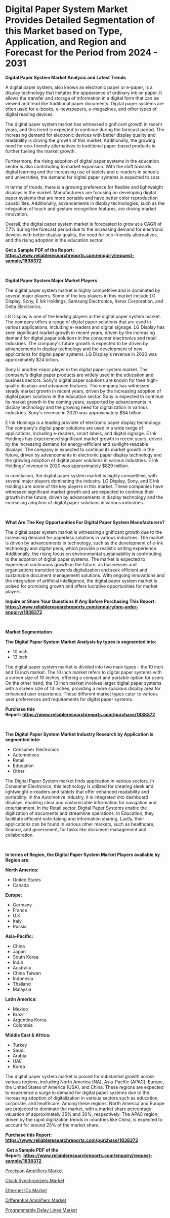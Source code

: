 <p><h1>Digital Paper System Market Provides Detailed Segmentation of this Market based on Type, Application, and Region and Forecast for the Period from 2024 - 2031</h1></p><p><strong>Digital Paper System Market Analysis and Latest Trends</strong></p>
<p><p>A digital paper system, also known as electronic paper or e-paper, is a display technology that imitates the appearance of ordinary ink on paper. It allows the transfer and storage of information in a digital form that can be viewed and read like traditional paper documents. Digital paper systems are often used for e-books, e-newspapers, e-magazines, and other types of digital reading devices.</p><p>The digital paper system market has witnessed significant growth in recent years, and this trend is expected to continue during the forecast period. The increasing demand for electronic devices with better display quality and readability is driving the growth of this market. Additionally, the growing need for eco-friendly alternatives to traditional paper-based products is further fueling the market growth.</p><p>Furthermore, the rising adoption of digital paper systems in the education sector is also contributing to market expansion. With the shift towards digital learning and the increasing use of tablets and e-readers in schools and universities, the demand for digital paper systems is expected to soar.</p><p>In terms of trends, there is a growing preference for flexible and lightweight displays in the market. Manufacturers are focusing on developing digital paper systems that are more portable and have better color reproduction capabilities. Additionally, advancements in display technologies, such as the integration of touch and gesture recognition features, are driving market innovation.</p><p>Overall, the digital paper system market is forecasted to grow at a CAGR of 7.7% during the forecast period due to the increasing demand for electronic devices with better display quality, the need for eco-friendly alternatives, and the rising adoption in the education sector.</p></p>
<p><strong>Get a Sample PDF of the Report:&nbsp; <a href="https://www.reliableresearchreports.com/enquiry/request-sample/1838372">https://www.reliableresearchreports.com/enquiry/request-sample/1838372</a></strong></p>
<p>&nbsp;</p>
<p><strong>Digital Paper System Major Market Players</strong></p>
<p><p>The digital paper system market is highly competitive and is dominated by several major players. Some of the key players in this market include LG Display, Sony, E Ink Holdings, Samsung Electronics, Xerox Corporation, and Delta Electronics.</p><p>LG Display is one of the leading players in the digital paper system market. The company offers a range of digital paper solutions that are used in various applications, including e-readers and digital signage. LG Display has seen significant market growth in recent years, driven by the increasing demand for digital paper solutions in the consumer electronics and retail industries. The company's future growth is expected to be driven by advancements in display technology and the development of new applications for digital paper systems. LG Display's revenue in 2020 was approximately $24 billion.</p><p>Sony is another major player in the digital paper system market. The company's digital paper products are widely used in the education and business sectors. Sony's digital paper solutions are known for their high-quality displays and advanced features. The company has witnessed steady market growth in recent years, driven by the increasing adoption of digital paper solutions in the education sector. Sony is expected to continue its market growth in the coming years, supported by advancements in display technology and the growing need for digitalization in various industries. Sony's revenue in 2020 was approximately $84 billion.</p><p>E Ink Holdings is a leading provider of electronic paper display technology. The company's digital paper solutions are used in a wide range of applications, including e-readers, smart labels, and digital signage. E Ink Holdings has experienced significant market growth in recent years, driven by the increasing demand for energy-efficient and sunlight-readable displays. The company is expected to continue its market growth in the future, driven by advancements in electronic paper display technology and the growing adoption of digital paper solutions in various industries. E Ink Holdings' revenue in 2020 was approximately $829 million.</p><p>In conclusion, the digital paper system market is highly competitive, with several major players dominating the industry. LG Display, Sony, and E Ink Holdings are some of the key players in this market. These companies have witnessed significant market growth and are expected to continue their growth in the future, driven by advancements in display technology and the increasing adoption of digital paper solutions in various industries.</p></p>
<p>&nbsp;</p>
<p><strong>What Are The Key Opportunities For Digital Paper System Manufacturers?</strong></p>
<p><p>The digital paper system market is witnessing significant growth due to the increasing demand for paperless solutions in various industries. The market is driven by advancements in technology, such as the development of e-ink technology and digital pens, which provide a realistic writing experience. Additionally, the rising focus on environmental sustainability is contributing to the adoption of digital paper systems. The market is expected to experience continuous growth in the future, as businesses and organizations transition towards digitalization and seek efficient and sustainable document management solutions. With ongoing innovations and the integration of artificial intelligence, the digital paper system market is poised for promising growth and offers lucrative opportunities for market players.</p></p>
<p><strong>Inquire or Share Your Questions If Any Before Purchasing This Report: <a href="https://www.reliableresearchreports.com/enquiry/pre-order-enquiry/1838372">https://www.reliableresearchreports.com/enquiry/pre-order-enquiry/1838372</a></strong></p>
<p>&nbsp;</p>
<p><strong>Market Segmentation</strong></p>
<p><strong>The Digital Paper System Market Analysis by types is segmented into:</strong></p>
<p><ul><li>10 inch</li><li>13 inch</li></ul></p>
<p><p>The digital paper system market is divided into two main types - the 10 inch and 13 inch market. The 10 inch market refers to digital paper systems with a screen size of 10 inches, offering a compact and portable option for users. On the other hand, the 13 inch market involves larger digital paper systems with a screen size of 13 inches, providing a more spacious display area for enhanced user experience. These different market types cater to various user preferences and requirements for digital paper systems.</p></p>
<p><strong>Purchase this Report:&nbsp;<a href="https://www.reliableresearchreports.com/purchase/1838372">https://www.reliableresearchreports.com/purchase/1838372</a></strong></p>
<p>&nbsp;</p>
<p><strong>The Digital Paper System Market Industry Research by Application is segmented into:</strong></p>
<p><ul><li>Consumer Electronics</li><li>Automotives</li><li>Retail</li><li>Education</li><li>Other</li></ul></p>
<p><p>The Digital Paper System market finds application in various sectors. In Consumer Electronics, this technology is utilized for creating sleek and lightweight e-readers and tablets that offer enhanced readability and portability. In the Automotive industry, it is integrated into dashboard displays, enabling clear and customizable information for navigation and entertainment. In the Retail sector, Digital Paper Systems enable the digitization of documents and streamline operations. In Education, they facilitate efficient note-taking and information sharing. Lastly, their applications can be found in various other markets, such as healthcare, finance, and government, for tasks like document management and collaboration.</p></p>
<p>&nbsp;</p>
<p><strong>In terms of Region, the Digital Paper System Market Players available by Region are:</strong></p>
<p>
    <p> <strong> North America: </strong>
        <ul>
            <li>United States</li>
            <li>Canada</li>
        </ul>
        </p> 
    <p> <strong> Europe: </strong>
        <ul>
            <li>Germany</li>
            <li>France</li>
            <li>U.K.</li>
            <li>Italy</li>
            <li>Russia</li>
        </ul>
        </p> 
    <p> <strong> Asia-Pacific: </strong>
        <ul>
            <li>China</li>
            <li>Japan</li>
            <li>South Korea</li>
            <li>India</li>
            <li>Australia</li>
            <li>China Taiwan</li>
            <li>Indonesia</li>
            <li>Thailand</li>
            <li>Malaysia</li>
        </ul>
        </p> 
    <p> <strong> Latin America: </strong>
        <ul>
            <li>Mexico</li>
            <li>Brazil</li>
            <li>Argentina Korea</li>
            <li>Colombia</li>
        </ul>
        </p> 
    <p> <strong> Middle East & Africa: </strong>
        <ul>
            <li>Turkey</li>
            <li>Saudi</li>
            <li>Arabia</li>
            <li>UAE</li>
            <li>Korea</li>
        </ul>
    </p>
    </p>
<p><p>The digital paper system market is poised for substantial growth across various regions, including North America (NA), Asia-Pacific (APAC), Europe, the United States of America (USA), and China. These regions are expected to experience a surge in demand for digital paper systems due to the increasing adoption of digitalization in various sectors such as education, corporate, and healthcare. Among these regions, North America and Europe are projected to dominate the market, with a market share percentage valuation of approximately 35% and 30%, respectively. The APAC region, driven by the rapid digitization trends in countries like China, is expected to account for around 25% of the market share.</p></p>
<p><strong>Purchase this Report: <a href="https://www.reliableresearchreports.com/purchase/1838372">https://www.reliableresearchreports.com/purchase/1838372</a></strong></p>
<p>&nbsp;<strong>Get a Sample PDF of the Report:&nbsp;&nbsp;<a href="https://www.reliableresearchreports.com/enquiry/request-sample/1838372">https://www.reliableresearchreports.com/enquiry/request-sample/1838372</a></strong></p>
<p><strong></strong></p>
<p><p><a href="https://github.com/deliacustodio40/Market-Research-Report-List-2/blob/main/precision-amplifiers-market.md">Precision Amplifiers Market</a></p><p><a href="https://github.com/scarol104/Market-Research-Report-List-2/blob/main/clock-synchronizers-market.md">Clock Synchronizers Market</a></p><p><a href="https://github.com/ambrozg/Market-Research-Report-List-2/blob/main/ethernet-ics-market.md">Ethernet ICs Market</a></p><p><a href="https://github.com/maliyahmorrow6654/Market-Research-Report-List-2/blob/main/differential-amplifiers-market.md">Differential Amplifiers Market</a></p><p><a href="https://github.com/dzharov81/Market-Research-Report-List-2/blob/main/programmable-delay-lines-market.md">Programmable Delay Lines Market</a></p></p>